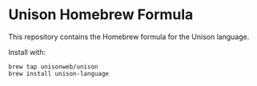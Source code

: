 # Unison Homebrew Formula

This repository contains the Homebrew formula for the Unison language.

Install with:

```
brew tap unisonweb/unison
brew install unison-language
```
